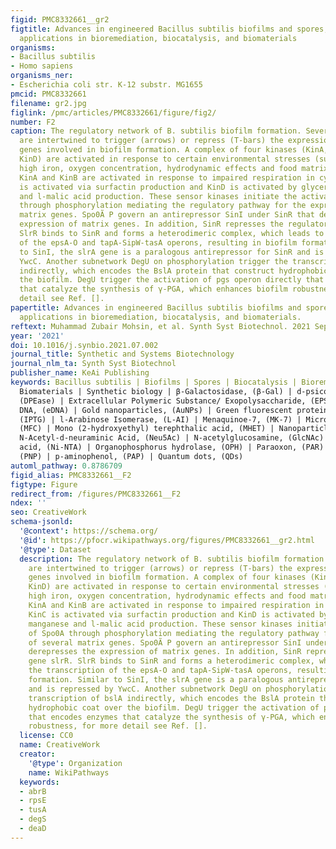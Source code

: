 ```yaml
---
figid: PMC8332661__gr2
figtitle: Advances in engineered Bacillus subtilis biofilms and spores, and their
  applications in bioremediation, biocatalysis, and biomaterials
organisms:
- Bacillus subtilis
- Homo sapiens
organisms_ner:
- Escherichia coli str. K-12 substr. MG1655
pmcid: PMC8332661
filename: gr2.jpg
figlink: /pmc/articles/PMC8332661/figure/fig2/
number: F2
caption: The regulatory network of B. subtilis biofilm formation. Several subnetworks
  are intertwined to trigger (arrows) or repress (T-bars) the expression of matrix
  genes involved in biofilm formation. A complex of four kinases (KinA, KinB, KinC,
  KinD) are activated in response to certain environmental stresses (such as temperature,
  high iron, oxygen concentration, hydrodynamic effects and food matrix composition).
  KinA and KinB are activated in response to impaired respiration in cytoplasm, KinC
  is activated via surfactin production and KinD is activated by glycerol, manganese
  and l-malic acid production. These sensor kinases initiate the activation of Spo0A
  through phosphorylation mediating the regulatory pathway for the expression of several
  matrix genes. Spo0Ã P govern an antirepressor SinI under SinR that derepresses the
  expression of matrix genes. In addition, SinR represses the regulatory gene slrR.
  SlrR binds to SinR and forms a heterodimeric complex, which leads to the transcription
  of the epsA-O and tapA-SipW-tasA operons, resulting in biofilm formation. Similar
  to SinI, the slrA gene is a paralogous antirepressor for SinR and is repressed by
  YwcC. Another subnetwork DegU on phosphorylation trigger the transcription of bslA
  indirectly, which encodes the BslA protein that construct hydrophobic coat over
  the biofilm. DegU trigger the activation of pgs operon directly that encodes enzymes
  that catalyze the synthesis of γ-PGA, which enhances biofilm robustness, for more
  detail see Ref. [].
papertitle: Advances in engineered Bacillus subtilis biofilms and spores, and their
  applications in bioremediation, biocatalysis, and biomaterials.
reftext: Muhammad Zubair Mohsin, et al. Synth Syst Biotechnol. 2021 Sep;6(3):180-191.
year: '2021'
doi: 10.1016/j.synbio.2021.07.002
journal_title: Synthetic and Systems Biotechnology
journal_nlm_ta: Synth Syst Biotechnol
publisher_name: KeAi Publishing
keywords: Bacillus subtilis | Biofilms | Spores | Biocatalysis | Bioremediation |
  Biomaterials | Synthetic biology | β-Galactosidase, (β-Gal) | d-psicose 3-epimerase,
  (DPEase) | Extracellular Polymeric Substance/ Exopolysaccharide, (EPS) | Extracellular
  DNA, (eDNA) | Gold nanoparticles, (AuNPs) | Green fluorescent protein, (GFP) | Isopropylthio-β-d-galactoside,
  (IPTG) | l-Arabinose Isomerase, (L-AI) | Menaquinoe-7, (MK-7) | Microbial fuel cell,
  (MFC) | Mono (2-hydroxyethyl) terephthalic acid, (MHET) | Nanoparticles, (NPs) |
  N-Acetyl-d-neuraminic Acid, (Neu5Ac) | N-acetylglucosamine, (GlcNAc) | Nickel nitriloacetic
  acid, (Ni-NTA) | Organophosphorus hydrolase, (OPH) | Paraoxon, (PAR) | Paranitrophenol,
  (PNP) | p-aminophenol, (PAP) | Quantum dots, (QDs)
automl_pathway: 0.8786709
figid_alias: PMC8332661__F2
figtype: Figure
redirect_from: /figures/PMC8332661__F2
ndex: ''
seo: CreativeWork
schema-jsonld:
  '@context': https://schema.org/
  '@id': https://pfocr.wikipathways.org/figures/PMC8332661__gr2.html
  '@type': Dataset
  description: The regulatory network of B. subtilis biofilm formation. Several subnetworks
    are intertwined to trigger (arrows) or repress (T-bars) the expression of matrix
    genes involved in biofilm formation. A complex of four kinases (KinA, KinB, KinC,
    KinD) are activated in response to certain environmental stresses (such as temperature,
    high iron, oxygen concentration, hydrodynamic effects and food matrix composition).
    KinA and KinB are activated in response to impaired respiration in cytoplasm,
    KinC is activated via surfactin production and KinD is activated by glycerol,
    manganese and l-malic acid production. These sensor kinases initiate the activation
    of Spo0A through phosphorylation mediating the regulatory pathway for the expression
    of several matrix genes. Spo0Ã P govern an antirepressor SinI under SinR that
    derepresses the expression of matrix genes. In addition, SinR represses the regulatory
    gene slrR. SlrR binds to SinR and forms a heterodimeric complex, which leads to
    the transcription of the epsA-O and tapA-SipW-tasA operons, resulting in biofilm
    formation. Similar to SinI, the slrA gene is a paralogous antirepressor for SinR
    and is repressed by YwcC. Another subnetwork DegU on phosphorylation trigger the
    transcription of bslA indirectly, which encodes the BslA protein that construct
    hydrophobic coat over the biofilm. DegU trigger the activation of pgs operon directly
    that encodes enzymes that catalyze the synthesis of γ-PGA, which enhances biofilm
    robustness, for more detail see Ref. [].
  license: CC0
  name: CreativeWork
  creator:
    '@type': Organization
    name: WikiPathways
  keywords:
  - abrB
  - rpsE
  - tusA
  - degS
  - deaD
---
```

